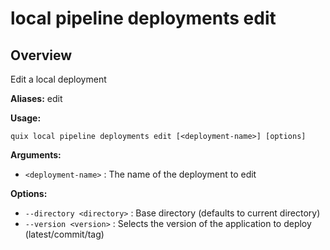 # local pipeline deployments edit

## Overview

Edit a local deployment

**Aliases:** edit

**Usage:**

```
quix local pipeline deployments edit [<deployment-name>] [options]
```

**Arguments:**

- `<deployment-name>` : The name of the deployment to edit

**Options:**

- `--directory <directory>` : Base directory (defaults to current directory)
- `--version <version>` : Selects the version of the application to deploy (latest/commit/tag)

